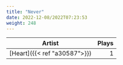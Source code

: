 ```yaml
---
title: "Never"
date: 2022-12-08/2022T07:23:53
weight: 248
---
```




 Artist | Plays 
----- | -----:
[Heart]({{< ref "a30587">}}) | 1
